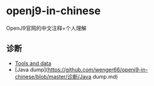 # openj9-in-chinese
OpenJ9官网的中文注释+个人理解


## 诊断

* [Tools and data](https://www.eclipse.org/openj9/docs/diag_overview/)
* [Java dump](https://github.com/wenger66/openj9-in-chinese/blob/master/诊断/Java dump.md)
